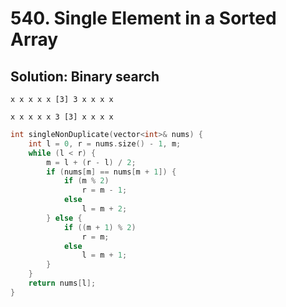 # 540. Single Element in a Sorted Array

## Solution: Binary search

```
x x x x x [3] 3 x x x x

x x x x x 3 [3] x x x x
```

```cpp
int singleNonDuplicate(vector<int>& nums) {
    int l = 0, r = nums.size() - 1, m;
    while (l < r) {
        m = l + (r - l) / 2;
        if (nums[m] == nums[m + 1]) {
            if (m % 2)
                r = m - 1;
            else
                l = m + 2;
        } else {
            if ((m + 1) % 2)
                r = m;
            else
                l = m + 1;
        }
    }
    return nums[l];
}
```
